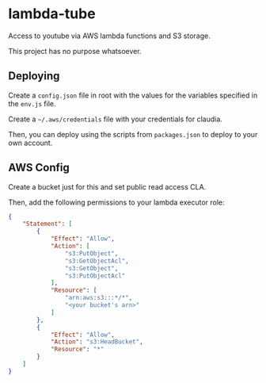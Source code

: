 # lambda-tube

Access to youtube via AWS lambda functions and S3 storage.

This project has no purpose whatsoever.

## Deploying

Create a `config.json` file in root with the values for the variables specified in the `env.js` file.

Create a `~/.aws/credentials` file with your credentials for claudia.

Then, you can deploy using the scripts from `packages.json` to deploy to your own account.

## AWS Config

Create a bucket just for this and set public read access CLA.

Then, add the following permissions to your lambda executor role:

```json
{
    "Statement": [
        {
            "Effect": "Allow",
            "Action": [
                "s3:PutObject",
                "s3:GetObjectAcl",
                "s3:GetObject",
                "s3:PutObjectAcl"
            ],
            "Resource": [
                "arn:aws:s3:::*/*",
                "<your bucket's arn>"
            ]
        },
        {
            "Effect": "Allow",
            "Action": "s3:HeadBucket",
            "Resource": "*"
        }
    ]
}
```